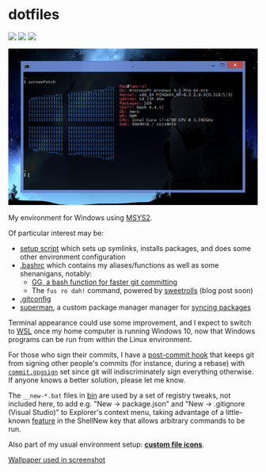 # dotfiles

![](https://img.shields.io/badge/os-windows-blue.svg) ![](https://img.shields.io/badge/shell-msys2-blue.svg) [![](https://img.shields.io/badge/fus-ro%20dah-blue.svg)](https://www.youtube.com/watch?v=v-CS8L_8LBk&list=PLEF6_06sQxj2Kb7bi5r-1c_kgHe3wTc22)

![](screenfetch.png)

My environment for Windows using [MSYS2](https://www.msys2.org).

Of particular interest may be:

- [setup script](setup/main.sh) which sets up symlinks, installs packages, and does some other environment configuration
- [.bashrc](home/.bashrc) which contains my aliases/functions as well as some shenanigans, notably:
  - [GG, a bash function for faster git committing](https://maxkagamine.com/blog/gg-a-bash-function-for-faster-git-committing)
  - The `fus ro dah!` command, powered by [sweetrolls](home/bin/sweetroll) (blog post soon)
- [.gitconfig](home/.gitconfig)
- [superman](home/bin/superman), a custom package manager manager for [syncing packages](home/.packages.conf)

Terminal appearance could use some improvement, and I expect to switch to [WSL](https://en.wikipedia.org/wiki/Windows_Subsystem_for_Linux) once my home computer is running Windows 10, now that Windows programs can be run from within the Linux environment.

For those who sign their commits, I have a [post-commit hook](home/git-hooks/post-commit.d/post-commit-unsign) that keeps git from signing other people's commits (for instance, during a rebase) with [`commit.gpgsign`](https://git-scm.com/docs/git-config#git-config-commitgpgSign) set since git will indiscriminately sign everything otherwise. If anyone knows a better solution, please let me know.

The `__new-*.bat` files in [bin](home/bin) are used by a set of registry tweaks, not included here, to add e.g. "New → package.json" and "New → .gitignore (Visual Studio)" to Explorer's context menu, taking advantage of a little-known [feature](http://mc-computing.com/WinExplorer/WinExplorerRegistry_ShellNew.htm) in the ShellNew key that allows arbitrary commands to be run.

Also part of my usual environment setup: **[custom file icons](https://github.com/maxkagamine/custom-file-icons)**.

[Wallpaper used in screenshot](https://i.imgur.com/sZDnISX.jpg)
